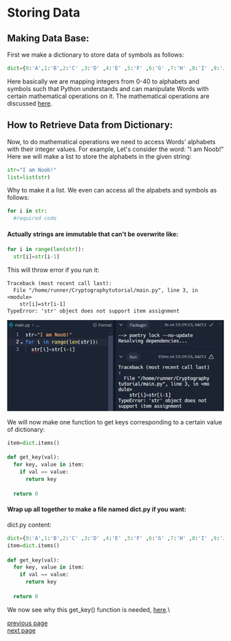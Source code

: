 # Storing Data
## Making Data Base:
First we make a dictionary to store data of symbols as follows:
```python
dict={0:'A',1:'B',2:'C' ,3:'D' ,4:'E' ,5:'F' ,6:'G' ,7:'H' ,8:'I' ,9:'J',10:'K',11:'L' ,12:'M' ,13:'N' ,14:'O' ,15:'P',16:'Q' ,17:'R' ,18:'S' ,19:'T' ,20:'U',21:'V' ,22:'W' ,23:'X' ,24:'Y' ,25:'Z',26:' ',27:',',28:'.',29:'?',30:'0',31:'1',32:'2',33:'3',34:'4',35:'5',36:'6',37:'7',38:'8',39:'9',40:'!'}
```
Here basically we are mapping integers from 0-40 to alphabets and symbols such that Python understands and can manipulate Words with certain mathematical operations on it. The mathematical operations are discussed [here](00-preliminaries.md#encoding-function).

## How to Retrieve Data from Dictionary:
Now, to do mathematical operations we need to access Words' alphabets with their integer values. For example, Let's consider the word: "I am Noob!" Here we will make a list to store the alphabets in the given string:
```python
str="I am Noob!"
list=list(str)
```
Why to make it a list. We even can access all the alpabets and symbols as follows:
```python
for i in str:
  #required code
```
#### Actually strings are immutable that can't be overwrite like:

```python
for i in range(len(str)):
  str[i]=str[i-1]
```
This will throw error if you run it:
```console
Traceback (most recent call last):
  File "/home/runner/Cryptographytutorial/main.py", line 3, in <module>
    str[i]=str[i-1]
TypeError: 'str' object does not support item assignment
```
![image](image.png)

We will now make one function to get keys corresponding to a certain value of dictionary:
```python
item=dict.items()

def get_key(val):
  for key, value in item:
    if val == value:
      return key

  return 0
```

#### Wrap up all together to make a file named dict.py if you want:
dict.py content:
```python
dict={0:'A',1:'B',2:'C' ,3:'D' ,4:'E' ,5:'F' ,6:'G' ,7:'H' ,8:'I' ,9:'J',10:'K',11:'L' ,12:'M' ,13:'N' ,14:'O' ,15:'P',16:'Q' ,17:'R' ,18:'S' ,19:'T' ,20:'U',21:'V' ,22:'W' ,23:'X' ,24:'Y' ,25:'Z',26:' ',27:',',28:'.',29:'?',30:'0',31:'1',32:'2',33:'3',34:'4',35:'5',36:'6',37:'7',38:'8',39:'9',40:'!'}
item=dict.items()

def get_key(val):
  for key, value in item:
    if val == value:
      return key

  return 0
```
We now see why this get_key() function is needed, [here]().\

[previous page](./00-preliminaries.md)\
[next page](./02-Affine_cipher.md)